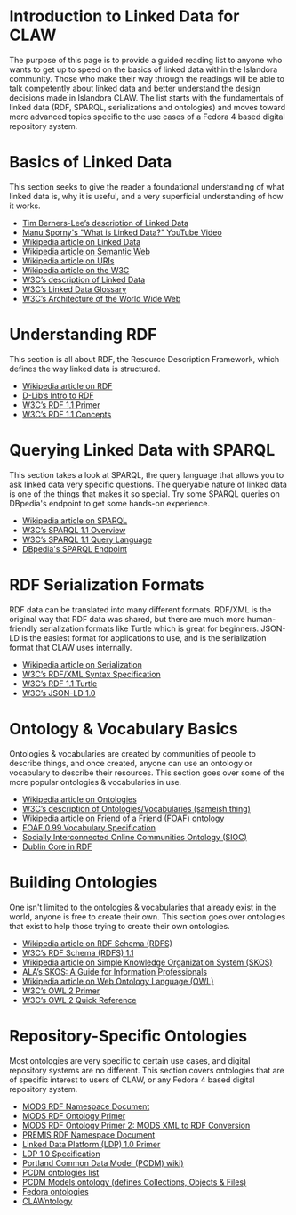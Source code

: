 # Introduction to Linked Data for CLAW
The purpose of this page is to provide a guided reading list to anyone who wants to get up to speed on the basics of linked data within the Islandora community. Those who make their way through the readings will be able to talk competently about linked data and better understand the design decisions made in Islandora CLAW. The list starts with the fundamentals of linked data (RDF, SPARQL, serializations and ontologies) and moves toward more advanced topics specific to the use cases of a Fedora 4 based digital repository system.

# Basics of Linked Data
This section seeks to give the reader a foundational understanding of what linked data is, why it is useful, and a very superficial understanding of how it works.
- [Tim Berners-Lee’s description of Linked Data](https://www.w3.org/DesignIssues/LinkedData.html)
- [Manu Sporny's "What is Linked Data?" YouTube Video](https://www.youtube.com/watch?v=4x_xzT5eF5Q)
- [Wikipedia article on Linked Data](https://en.wikipedia.org/wiki/Linked_data)
- [Wikipedia article on Semantic Web](https://en.wikipedia.org/wiki/Semantic_Web)
- [Wikipedia article on URIs](https://en.wikipedia.org/wiki/Uniform_Resource_Identifier)
- [Wikipedia article on the W3C](https://en.wikipedia.org/wiki/World_Wide_Web_Consortium)
- [W3C’s description of Linked Data](https://www.w3.org/standards/semanticweb/data)
- [W3C’s Linked Data Glossary](https://www.w3.org/TR/ld-glossary/)
- [W3C’s Architecture of the World Wide Web](https://www.w3.org/TR/webarch/)

# Understanding RDF
This section is all about RDF, the Resource Description Framework, which defines the way linked data is structured.
- [Wikipedia article on RDF](https://en.wikipedia.org/wiki/Resource_Description_Framework)
- [D-Lib’s Intro to RDF](http://www.dlib.org/dlib/may98/miller/05miller.html)
- [W3C’s RDF 1.1 Primer](https://www.w3.org/TR/rdf11-primer/)
- [W3C’s RDF 1.1 Concepts](https://www.w3.org/TR/rdf11-concepts/)

# Querying Linked Data with SPARQL
This section takes a look at SPARQL, the query language that allows you to ask linked data very specific questions. The queryable nature of linked data is one of the things that makes it so special. Try some SPARQL queries on DBpedia's endpoint to get some hands-on experience.
- [Wikipedia article on SPARQL](https://en.wikipedia.org/wiki/SPARQL)
- [W3C’s SPARQL 1.1 Overview](https://www.w3.org/TR/sparql11-overview/)
- [W3C’s SPARQL 1.1 Query Language](https://www.w3.org/TR/sparql11-query/)
- [DBpedia's SPARQL Endpoint](https://dbpedia.org/sparql)

# RDF Serialization Formats
RDF data can be translated into many different formats. RDF/XML is the original way that RDF data was shared, but there are much more human-friendly serialization formats like Turtle which is great for beginners. JSON-LD is the easiest format for applications to use, and is the serialization format that CLAW uses internally.
- [Wikipedia article on Serialization](https://en.wikipedia.org/wiki/Serialization)
- [W3C’s RDF/XML Syntax Specification](https://www.w3.org/TR/REC-rdf-syntax/)
- [W3C’s RDF 1.1 Turtle](https://www.w3.org/TR/turtle/)
- [W3C’s JSON-LD 1.0](https://www.w3.org/TR/json-ld/)

# Ontology & Vocabulary Basics
Ontologies & vocabularies are created by communities of people to describe things, and once created, anyone can use an ontology or vocabulary to describe their resources. This section goes over some of the more popular ontologies & vocabularies in use.
- [Wikipedia article on Ontologies](https://en.wikipedia.org/wiki/Ontology_(information_science))
- [W3C’s description of Ontologies/Vocabularies (sameish thing)](https://www.w3.org/standards/semanticweb/ontology)
- [Wikipedia article on Friend of a Friend (FOAF) ontology](https://en.wikipedia.org/wiki/FOAF_(ontology))
- [FOAF 0.99 Vocabulary Specification](http://xmlns.com/foaf/spec/)
- [Socially Interconnected Online Communities Ontology (SIOC)](http://sioc-project.org/)
- [Dublin Core in RDF](http://dublincore.org/documents/dc-rdf/)

# Building Ontologies
One isn't limited to the ontologies & vocabularies that already exist in the world, anyone is free to create their own. This section goes over ontologies that exist to help those trying to create their own ontologies.
- [Wikipedia article on RDF Schema (RDFS)](https://en.wikipedia.org/wiki/RDF_Schema)
- [W3C’s RDF Schema (RDFS) 1.1](https://www.w3.org/TR/rdf-schema/)
- [Wikipedia article on Simple Knowledge Organization System (SKOS)](https://en.wikipedia.org/wiki/Simple_Knowledge_Organization_System)
- [ALA’s SKOS: A Guide for Information Professionals](http://www.ala.org/alcts/resources/z687/skos)
- [Wikipedia article on Web Ontology Language (OWL)](https://en.wikipedia.org/wiki/Web_Ontology_Language)
- [W3C’s OWL 2 Primer](https://www.w3.org/TR/owl2-primer/)
- [W3C’s OWL 2 Quick Reference](https://www.w3.org/TR/owl2-quick-reference/)

# Repository-Specific Ontologies
Most ontologies are very specific to certain use cases, and digital repository systems are no different. This section covers ontologies that are of specific interest to users of CLAW, or any Fedora 4 based digital repository system.
- [MODS RDF Namespace Document](http://www.loc.gov/standards/mods/modsrdf/v1/)
- [MODS RDF Ontology Primer](https://www.loc.gov/standards/mods/modsrdf/primer.html)
- [MODS RDF Ontology Primer 2: MODS XML to RDF Conversion](https://www.loc.gov/standards/mods/modsrdf/primer-2.html)
- [PREMIS RDF Namespace Document](http://id.loc.gov/ontologies/premis.html)
- [Linked Data Platform (LDP) 1.0 Primer](https://www.w3.org/TR/ldp-primer/)
- [LDP 1.0 Specification](https://www.w3.org/TR/ldp/)
- [Portland Common Data Model (PCDM) wiki)](https://github.com/duraspace/pcdm/wiki)
- [PCDM ontologies list](http://pcdm.org/)
- [PCDM Models ontology (defines Collections, Objects & Files)](http://pcdm.org/2016/04/18/models) 
- [Fedora ontologies](http://fedora.info/)
- [CLAWntology](https://github.com/Islandora-CLAW/CLAWntology)
